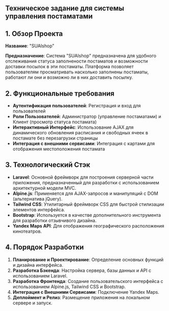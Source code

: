 ## Техническое задание для системы управления постаматами
## 1. Обзор Проекта
**Название**: "SUAIshop"

**Предназначение**: Система "SUAIshop" предназначена для удобного отслеживания статуса заполнености постаматов и возможности 
доставки посылок в эти постаматы. Платформа позволяет пользователям просматривать насколько заполнены постаматы, работают ли они и возможно ли в них доставить посылку.

## 2. Функциональные требования
- **Аутентификация пользователей**: Регистрация и вход для пользователей
- **Роли Пользователей**: Администратор (управление постаматами) и Клиент (просмотр статуса постамата)
- **Интерактивный Интерфейс**: Использование AJAX для динамического обновления расписания и свободных ячеек в постамате без перезагрузки страницы
- **Интеграция с внешними сервисами**: Интеграция с картами для отображения местоположения постамата

## 3. Технологический Стэк
- **Laravel**: Основной фреймворк для построения серверной части приложения, предназначенный для разработки с использованием архитектурной модели MVC.
- **Alpine.js**: Применяется для AJAX-запросов и манипуляций с DOM (альтернатива jQuery).
- **Tailwind CSS**: Утилитарный фреймворк CSS для быстрой стилизации элементов интерфейса.
- **Bootstrap**: Используется в качестве дополнительного инструмента для разработки отзывчивого дизайна.
- **Yandex Maps API**: Для отображения географического расположения кинотеатров.

## 4. Порядок Разработки
1. **Планирование и Проектирование**: Определение основных функций и дизайна интерфейса.
2. **Разработка Бэкенда**: Настройка сервера, базы данных и API с использованием Laravel.
3. **Разработка Фронтенда**: Создание пользовательского интерфейса с использованием Alpine.js, Tailwind CSS и Bootstrap.
4. **Интеграция с Внешними Сервисами**: Подключение Yandex Maps.
5. **Деплоймент и Релиз**: Размещение приложения на локальном сервере и запуск.